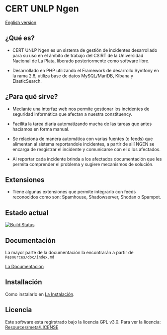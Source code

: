 CERT UNLP Ngen
==============

[English version](https://github.com/CERTUNLP/NgenBundle/blob/master/README.en.md)

¿Qué es?
--------

* CERT UNLP Ngen es un sistema de gestión de incidentes desarrollado para su uso en el ámbito de trabajo del CSIRT de la Universidad Nacional de La Plata, liberado posteriormente como software libre.

* Desarrollado en PHP utilizando el Framework de desarrollo Symfony en la rama 2.8, utiliza base de datos MySQL/MariDB, Kibana y ElasticSearch.

¿Para qué sirve?
----------------

* Mediante una interfaz web nos permite gestionar los incidentes de seguridad informática que afectan a nuestra constituency. 

* Facilita la tarea diaria automatizando mucha de las  tareas que antes hacíamos en forma manual.

* Se relaciona de manera automática con varias fuentes (o feeds) que alimentan al sistema reportandole incidentes, a partir de allí NGEN se encarga de resgistrar el incidente y comunicarse con el o los afectados.

* Al reportar cada incidente brinda a los afectados documentación que les permita comprender el problema y sugiere mecanismos de solución.

Extensiones
-----------

* Tiene algunas extensiones que permite integrarlo con feeds reconocidos como son: Spamhouse, Shadowserver, Shodan o Spampot.


Estado actual
-------------

[![Build Status](https://travis-ci.org/CERTUNLP/NgenBundle.svg?branch=master)](https://travis-ci.org/CERTUNLP/NgenBundle)

Documentación
-------------

La mayor parte de la documentación la encontrarán a partir de `Resources/doc/index.md`

[La Documentación](https://github.com/CERTUNLP/NgenBundle/blob/master/Resources/doc/index.es.md)

Installación
------------

Como instalarlo en [La Instalación](https://github.com/CERTUNLP/NgenBundle/blob/master/Resources/doc/index.es.md).

Licencia
--------

Este software esta regirstrado bajo la licencia GPL v3.0. Para ver la licencia:
[Resources/meta/LICENSE](https://github.com/CERTUNLP/NgenBundle/blob/master/Resources/meta/LICENSE.es)
